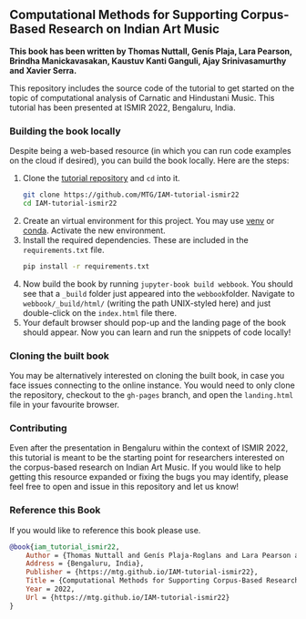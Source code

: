 ## Computational Methods for Supporting Corpus-Based Research on Indian Art Music
**This book has been written by Thomas Nuttall, Genís Plaja, Lara Pearson, Brindha Manickavasakan, Kaustuv Kanti Ganguli, Ajay Srinivasamurthy and Xavier Serra.** 

This repository includes the source code of the tutorial to get started on the topic of computational analysis of Carnatic and Hindustani Music. This tutorial has been presented at ISMIR 2022, Bengaluru, India. 

### Building the book locally
Despite being a web-based resource (in which you can run code examples on the cloud if desired), you can build the book locally. Here are the steps:

1) Clone the [tutorial repository](https://github.com/MTG/IAM-tutorial-ismir22) and ``cd`` into it.
    ```bash
    git clone https://github.com/MTG/IAM-tutorial-ismir22
    cd IAM-tutorial-ismir22
    ```
2) Create an virtual environment for this project. You may use [venv](https://docs.python.org/3/tutorial/venv.html) or [conda](https://conda.io/projects/conda/en/latest/user-guide/getting-started.html). Activate the new environment.
3) Install the required dependencies. These are included in the ``requirements.txt`` file.
    ```bash
    pip install -r requirements.txt
    ```
4) Now build the book by running ``jupyter-book build webbook``. You should see that a ``_build`` folder just appeared into the ``webbook``folder. Navigate to ``webbook/_build/html/`` (writing the path UNIX-styled here) and just double-click on the ``index.html`` file there.
5) Your default browser should pop-up and the landing page of the book should appear. Now you can learn and run the snippets of code locally! 

### Cloning the built book
You may be alternatively interested on cloning the built book, in case you face issues connecting to the online instance. You would need to only clone the repository, checkout to the ``gh-pages`` branch, and open the ``landing.html`` file in your favourite browser.

### Contributing
Even after the presentation in Bengaluru within the context of ISMIR 2022, this tutorial is meant to be the starting point for researchers interested on the corpus-based research on Indian Art Music. If you would like to help getting this resource expanded or fixing the bugs you may identify, please feel free to open and issue in this repository and let us know!

### Reference this Book

If you would like to reference this book please use.

```bibtex
@book{iam_tutorial_ismir22,
	Author = {Thomas Nuttall and Genís Plaja-Roglans and Lara Pearson and Brindha Manickavasakan and Kaustuv Kanti Ganguli and Ajay Srinivasamurthy and Xavier Serra},
    Address = {Bengaluru, India},
	Publisher = {https://mtg.github.io/IAM-tutorial-ismir22},
	Title = {Computational Methods for Supporting Corpus-Based Research on Indian Art Music},
	Year = 2022,
	Url = {https://mtg.github.io/IAM-tutorial-ismir22}
}
```

